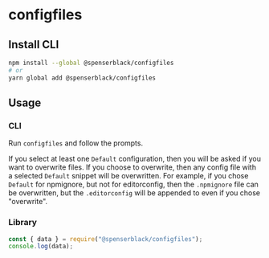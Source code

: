 # configfiles

## Install CLI

```bash
npm install --global @spenserblack/configfiles
# or
yarn global add @spenserblack/configfiles
```

## Usage

### CLI

Run `configfiles` and follow the prompts.

If you select at least one `Default` configuration, then you will be asked if
you want to overwrite files. If you choose to overwrite, then any config file
with a selected `Default` snippet will be overwritten. For example, if you chose
`Default` for npmignore, but not for editorconfig, then the `.npmignore` file
can be overwritten, but the `.editorconfig` will be appended to even if you
chose "overwrite".

### Library

```javascript
const { data } = require("@spenserblack/configfiles");
console.log(data);
```
